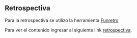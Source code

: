 ## Retrospectiva

Para la retrospectiva se utilizo la herramienta [Funretro](https://funretro.io)

Para ver el contenido ingresar al siguiente link [retrospectiva](https://funretro.io/publicboard/zsFx3lrmUKfh6RLmRHQxZ9ZeNAp1/982ec562-fdbc-435b-83f7-e2403cef8c3b).

